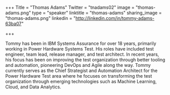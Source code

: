 +++
Title = "Thomas Adams"
Twitter = "tnadams02"
image = "thomas-adams.png"
type = "speaker"
linktitle = "thomas-adams"
sharing_image = "thomas-adams.png"
linkedin = "http://linkedin.com/in/tommy-adams-63ba07"

+++

Tommy has been in IBM Systems Assurance for over 18 years, primarily working in Power Hardware Systems Test. His roles have included test engineer, team lead, release manager, and test architect. In recent years, his focus has been on improving the test organization through better tooling and automation, pioneering DevOps and Agile along the way. Tommy currently serves as the Chief Strategist and Automation Architect for the Power Hardware Test area where he focuses on transforming the test organization through emerging technologies such as Machine Learning, Cloud, and Data Analytics.

